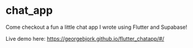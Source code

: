 # chat_app

Come checkout a fun a little chat app I wrote using Flutter and Supabase!

Live demo here: https://georgebjork.github.io/flutter_chatapp/#/
